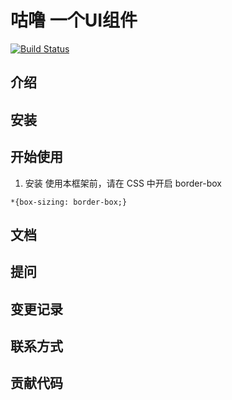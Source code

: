 # 咕噜 一个UI组件

[![Build Status](https://travis-ci.com/KailoveQ/GuLu-Vue2.svg?branch=main)](https://travis-ci.com/KailoveQ/GuLu-Vue2)

## 介绍

## 安装

## 开始使用

1. 安装 使用本框架前，请在 CSS 中开启 border-box

```
*{box-sizing: border-box;}
```

## 文档

## 提问

## 变更记录

## 联系方式

## 贡献代码
